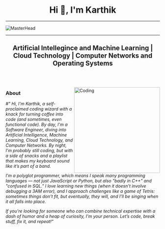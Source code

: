 <h1 align="center">Hi 👋, I'm Karthik</h1>

-------------------------------------------


![MasterHead](https://github.com/k-arthik-r/k-arthik-r/assets/111432615/628b9187-2283-4b5b-a07b-a7e264340129)


-------------------------------------------

<h2 align="center">Artificial Intellegince and Machine Learning | Cloud Technology | Computer Networks and Operating Systems</h2>

<br><br>

<img align="right"  alt="Coding" width="280" padding="100px" src="https://github.com/k-arthik-r/k-arthik-r/assets/111432615/d1282930-5f93-42a2-8622-7e6a147cd92e">

<h3 align="justify">About</h3>
<p> <i>
#" Hi, I'm Karthik, a self-proclaimed coding wizard with a knack for turning coffee into code (and sometimes, even functional code). By day, I'm a Software Engineer, diving into Artificial Intelligence, Machine Learning, Cloud Technology, and Computer Networks. By night, I’m probably still coding, but with a side of snacks and a playlist that makes my keyboard sound like it’s part of a band.

I’m a polyglot programmer, which means I speak many programming languages — not just JavaScript or Python, but also "badly in C++" and "confused in SQL." I love learning new things (when it doesn’t involve debugging a 3AM error), and I approach challenges like a game of Tetris: sometimes things don’t fit, but eventually, they will, and I’ll be singing when it all falls into place.

If you're looking for someone who can combine technical expertise with a dash of humor and a heap of curiosity, I'm your person. Let’s code, break stuff, fix it, and repeat!"
</i></p>
<br>
